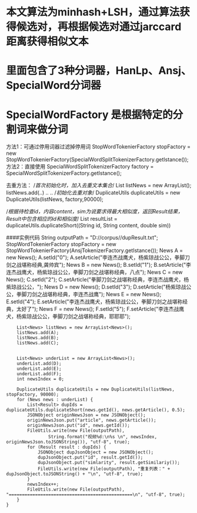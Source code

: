 # 本文算法为minhash+LSH，通过算法获得候选对，再根据候选对通过jarccard距离获得相似文本
# 里面包含了3种分词器，HanLp、Ansj、SpecialWord分词器
# SpecialWordFactory 是根据特定的分割词来做分词

方法1：可通过停用词器过滤掉停用词
StopWordTokenierFactory stopFactory = new StopWordTokenierFactory(SpecialWordSplitTokenizerFactory.getIstance());
方法2：直接使用
SpecialWordSplitTokenizerFactory factory = SpecialWordSplitTokenizerFactory.getIstance();

去重方法：
/*首次初始化时，加入去重文本集合*/
List<News> listNews = new ArrayList<News>();
listNews.add(..)
..
..
/*初始化去重对象*/
DuplicateUtils duplicateUtils = new DuplicateUtils(listNews, factory,90000);

/*根据待检查id，内容content，sim为说要求得最大相似度，返回Result结果，Result中包含相应的id和相似度*/
List<Result> resultList = duplicateUtils.duplicateShort((String id, String content, double sim))


####实例代码
String outputPath = "D://corpus//dupResult.txt";
		StopWordTokenierFactory stopFactory = new StopWordTokenierFactory(AnsjTokenizerFactory.getIstance());
		News A = new News();
		A.setId("0");
		A.setArticle("李连杰战鹰犬，杨紫琼战公公，拳脚刀剑之战堪称经典,龚帅宾");
		News B = new News();
		B.setId("1");
		B.setArticle("李连杰战鹰犬，杨紫琼战公公，拳脚刀剑之战堪称经典，八点");
		News C = new News();
		C.setId("2");
		C.setArticle("拳脚刀剑之战堪称经典，李连杰战鹰犬，杨紫琼战公公，");
		News D = new News();
		D.setId("3");
		D.setArticle("杨紫琼战公公，拳脚刀剑之战堪称经典，李连杰战鹰");
		News E = new News();
		E.setId("4");
		E.setArticle("李连杰战鹰犬，杨紫琼战公公，拳脚刀剑之战堪称经典，太好了");
		News F = new News();
		F.setId("5");
		F.setArticle("李连杰战鹰犬，杨紫琼战公公，拳脚刀剑之战堪称经典，耶耶耶");
		
		List<News> listNews = new ArrayList<News>();
		listNews.add(A);
		listNews.add(B);
		listNews.add(C);
		
		
		List<News> underList = new ArrayList<News>();
		underList.add(D);
		underList.add(E);
		underList.add(F);
		int newsIndex = 0;
		
		DuplicateUtils duplicateUtils = new DuplicateUtils(listNews, stopFactory, 90000);
		for (News news : underList) {
			List<Result> dupIds = duplicateUtils.duplicateShort(news.getId(), news.getArticle(), 0.5);
			JSONObject originNewsJson = new JSONObject();
			originNewsJson.put("article", news.getArticle());
			originNewsJson.put("id", news.getId());
			FileUtils.write(new File(outputPath),
					String.format("视频%d:\n%s \n", newsIndex, originNewsJson.toJSONString()), "utf-8", true);
			for (Result result : dupIds) {
				JSONObject dupJsonObject = new JSONObject();
				dupJsonObject.put("id", result.getId());
				dupJsonObject.put("simlarity", result.getSimilariy());
				FileUtils.write(new File(outputPath), "重复列表：" + dupJsonObject.toJSONString() + "\n", "utf-8", true);
			}
			newsIndex++;
			FileUtils.write(new File(outputPath), "===============================================\n", "utf-8", true);
		}
    }
